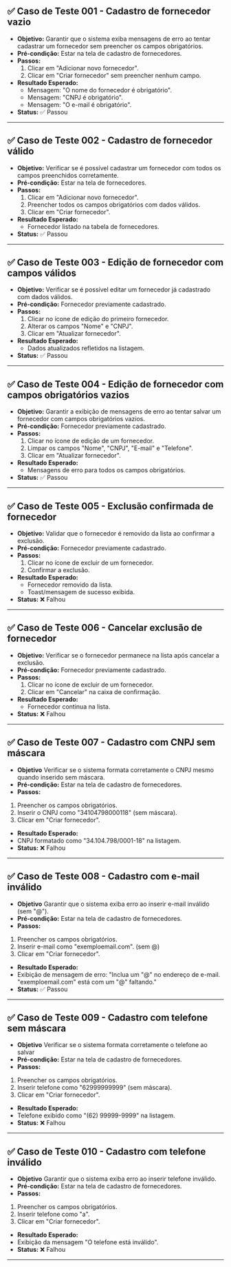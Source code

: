## ✅ Caso de Teste 001 - Cadastro de fornecedor vazio

- **Objetivo:** Garantir que o sistema exiba mensagens de erro ao tentar cadastrar um fornecedor sem preencher os campos obrigatórios.  
- **Pré-condição:** Estar na tela de cadastro de fornecedores.  
- **Passos:**
  1. Clicar em "Adicionar novo fornecedor".
  2. Clicar em "Criar fornecedor" sem preencher nenhum campo.  
- **Resultado Esperado:**
  - Mensagem: "O nome do fornecedor é obrigatório".
  - Mensagem: "CNPJ é obrigatório".
  - Mensagem: "O e-mail é obrigatório".  
- **Status:** ✅ Passou  

---

## ✅ Caso de Teste 002 - Cadastro de fornecedor válido

- **Objetivo:** Verificar se é possível cadastrar um fornecedor com todos os campos preenchidos corretamente.  
- **Pré-condição:** Estar na tela de fornecedores.  
- **Passos:**
  1. Clicar em "Adicionar novo fornecedor".
  2. Preencher todos os campos obrigatórios com dados válidos.
  3. Clicar em "Criar fornecedor".  
- **Resultado Esperado:**
  - Fornecedor listado na tabela de fornecedores.
- **Status:** ✅ Passou  

---

## ✅ Caso de Teste 003 - Edição de fornecedor com campos válidos

- **Objetivo:** Verificar se é possível editar um fornecedor já cadastrado com dados válidos.  
- **Pré-condição:** Fornecedor previamente cadastrado.  
- **Passos:**
  1. Clicar no ícone de edição do primeiro fornecedor.
  2. Alterar os campos "Nome" e "CNPJ".
  3. Clicar em "Atualizar fornecedor".  
- **Resultado Esperado:**
  - Dados atualizados refletidos na listagem.
- **Status:** ✅ Passou  

---

## ✅ Caso de Teste 004 - Edição de fornecedor com campos obrigatórios vazios

- **Objetivo:** Garantir a exibição de mensagens de erro ao tentar salvar um fornecedor com campos obrigatórios vazios.  
- **Pré-condição:** Fornecedor previamente cadastrado.  
- **Passos:**
  1. Clicar no ícone de edição de um fornecedor.
  2. Limpar os campos "Nome", "CNPJ", "E-mail" e "Telefone".
  3. Clicar em "Atualizar fornecedor".  
- **Resultado Esperado:**
  - Mensagens de erro para todos os campos obrigatórios.  
- **Status:** ✅ Passou  

---

## ✅ Caso de Teste 005 - Exclusão confirmada de fornecedor

- **Objetivo:** Validar que o fornecedor é removido da lista ao confirmar a exclusão.  
- **Pré-condição:** Fornecedor previamente cadastrado.  
- **Passos:**
  1. Clicar no ícone de excluir de um fornecedor.
  2. Confirmar a exclusão.  
- **Resultado Esperado:**
  - Fornecedor removido da lista.
  - Toast/mensagem de sucesso exibida.  
- **Status:** ❌ Falhou 

---

## ✅ Caso de Teste 006 - Cancelar exclusão de fornecedor

- **Objetivo:** Verificar se o fornecedor permanece na lista após cancelar a exclusão.  
- **Pré-condição:** Fornecedor previamente cadastrado.  
- **Passos:**
  1. Clicar no ícone de excluir de um fornecedor.
  2. Clicar em "Cancelar" na caixa de confirmação.  
- **Resultado Esperado:**
  - Fornecedor continua na lista.  
- **Status:** ❌ Falhou

---

## ✅ Caso de Teste 007 - Cadastro com CNPJ sem máscara

- **Objetivo** Verificar se o sistema formata corretamente o CNPJ mesmo quando inserido sem máscara.
- **Pré-condição:** Estar na tela de cadastro de fornecedores.
- **Passos:**
 1. Preencher os campos obrigatórios.
 2. Inserir o CNPJ como "34104798000118" (sem máscara).
 3. Clicar em "Criar fornecedor".
 - **Resultado Esperado:**
  - CNPJ formatado como "34.104.798/0001-18" na listagem.
- **Status:** ❌ Falhou

---

## ✅ Caso de Teste 008 - Cadastro com e-mail inválido

- **Objetivo** Garantir que o sistema exiba erro ao inserir e-mail inválido (sem "@").
- **Pré-condição:** Estar na tela de cadastro de fornecedores.
- **Passos:**
 1. Preencher os campos obrigatórios.
 2. Inserir e-mail como "exemploemail.com". (sem @)
 3. Clicar em "Criar fornecedor".
 - **Resultado Esperado:**
  - Exibição de mensagem de erro: "Inclua um "@" no endereço de e-mail. "exemploemail.com" está com um "@" faltando."
- **Status:** ✅ Passou

---

## ✅ Caso de Teste 009 - Cadastro com telefone sem máscara

- **Objetivo** Verificar se o sistema formata corretamente o telefone ao salvar
- **Pré-condição:** Estar na tela de cadastro de fornecedores.
- **Passos:**
 1. Preencher os campos obrigatórios.
 2. Inserir telefone como "62999999999" (sem máscara).
 3. Clicar em "Criar fornecedor".
 - **Resultado Esperado:**
  - Telefone exibido como "(62) 99999-9999" na listagem.
- **Status:** ❌ Falhou

---

## ✅ Caso de Teste 010 - Cadastro com telefone inválido

- **Objetivo** Garantir que o sistema exiba erro ao inserir telefone inválido.
- **Pré-condição:** Estar na tela de cadastro de fornecedores.
- **Passos:**
 1. Preencher os campos obrigatórios.
 2. Inserir telefone como "a".
 3. Clicar em "Criar fornecedor".
 - **Resultado Esperado:**
  - Exibição da mensagem "O telefone está inválido".
- **Status:** ❌ Falhou

---
